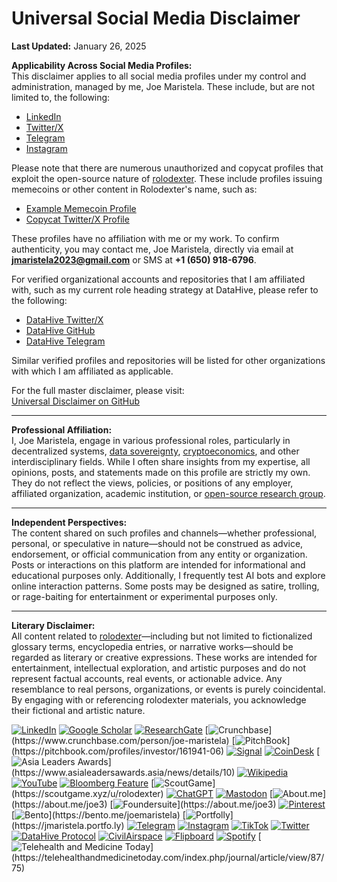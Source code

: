 # Universal Social Media Disclaimer

**Last Updated:** January 26, 2025

**Applicability Across Social Media Profiles:**\
This disclaimer applies to all social media profiles under my control and administration, managed by me, Joe Maristela. These include, but are not limited to, the following:

* [LinkedIn](https://www.linkedin.com/in/rolodexter/)
* [Twitter/X](https://x.com/JoeMaristela)
* [Telegram](https://t.me/joemaristela)
* [Instagram](https://instagram.com/joemaristela3)

Please note that there are numerous unauthorized and copycat profiles that exploit the open-source nature of [rolodexter](../LITERARY_PRODUCTS/ENCYCLOPEDIA/AI/rolodexter.md.md). These include profiles issuing memecoins or other content in Rolodexter's name, such as:

* [Example Memecoin Profile](https://pump.fun/coin/3XLQbdrQ6FtFWG2uVdj2ZQwpC9TaGucKUKcRafvfpump)
* [Copycat Twitter/X Profile](https://x.com/rolodexterai)

These profiles have no affiliation with me or my work. To confirm authenticity, you may contact me, Joe Maristela, directly via email at **<jmaristela2023@gmail.com>** or SMS at **+1 (650) 918-6796**.

For verified organizational accounts and repositories that I am affiliated with, such as my current role heading strategy at DataHive, please refer to the following:

* [DataHive Twitter/X](https://x.com/getdatahive)
* [DataHive GitHub](https://github.com/datahiv3/)
* [DataHive Telegram](https://t.me/datahiveofficial)

Similar verified profiles and repositories will be listed for other organizations with which I am affiliated as applicable.

For the full master disclaimer, please visit:\
[Universal Disclaimer on GitHub](UNIVERSAL_DISCLAIMER.md)

***

**Professional Affiliation:**\
I, Joe Maristela, engage in various professional roles, particularly in decentralized systems, [data sovereignty](https://www.researchgate.net/publication/384976529_Transforming_Data_Liabilities_into_Data_Assets?_tp=eyJjb250ZXh0Ijp7InBhZ2UiOiJwcm9maWxlIiwicHJldmlvdXNQYWdlIjpudWxsfX0), [cryptoeconomics](../LITERARY_PRODUCTS/JOES_NOTES/MISC/ALCOHOLISM.md), and other interdisciplinary fields. While I often share insights from my expertise, all opinions, posts, and statements made on this profile are strictly my own. They do not reflect the views, policies, or positions of any employer, affiliated organization, academic institution, or [open-source research group](https://www.researchgate.net/profile/Joe-Maristela-2).

***

**Independent Perspectives:**\
The content shared on such profiles and channels—whether professional, personal, or speculative in nature—should not be construed as advice, endorsement, or official communication from any entity or organization. Posts or interactions on this platform are intended for informational and educational purposes only. Additionally, I frequently test AI bots and explore online interaction patterns. Some posts may be designed as satire, trolling, or rage-baiting for entertainment or experimental purposes only.

***

**Literary Disclaimer:**\
All content related to [rolodexter](../)—including but not limited to fictionalized glossary terms, encyclopedia entries, or narrative works—should be regarded as literary or creative expressions. These works are intended for entertainment, intellectual exploration, and artistic purposes and do not represent factual accounts, real events, or actionable advice. Any resemblance to real persons, organizations, or events is purely coincidental. By engaging with or referencing rolodexter materials, you acknowledge their fictional and artistic nature.

[![LinkedIn](https://img.shields.io/badge/LinkedIn-Profile-0077B5?style=flat-square\&logo=linkedin\&logoColor=white)](https://linkedin.com/in/rolodexter) [![Google Scholar](https://img.shields.io/badge/Google_Scholar-Profile-4285F4?style=flat-square\&logo=googlescholar\&logoColor=white)](https://scholar.google.com/citations?user=gHTHirEAAAAJ) [![ResearchGate](https://img.shields.io/badge/ResearchGate-Profile-00CCBB?style=flat-square\&logo=researchgate\&logoColor=white)](https://www.researchgate.net/profile/Joe-Maristela-2) [![Crunchbase](https://img.shields.io/badge/Crunchbase-Profile-0288D1?style=flat-square\&logo=data:image/svg+xml;base64,PHN...)](https://www.crunchbase.com/person/joe-maristela) [![PitchBook](https://img.shields.io/badge/PitchBook-Profile-003B6B?style=flat-square\&logo=data:image/svg+xml;base64,PHN...)](https://pitchbook.com/profiles/investor/161941-06) [![Signal](https://img.shields.io/badge/Signal-Profile-6E97F0?style=flat-square\&logo=signal\&logoColor=white)](https://signal.nfx.com/investors/joe-maristela) [![CoinDesk](https://img.shields.io/badge/CoinDesk-Contributor-F7931A?style=flat-square\&logo=news\&logoColor=white)](https://www.coindesk.com/author/joe-maristela) [![Asia Leaders Awards](https://img.shields.io/badge/Asia_Leaders_Awards-Feature-DA291C?style=flat-square\&logo=data:image/svg+xml;base64,PHN...)](https://www.asialeadersawards.asia/news/details/10) [![Wikipedia](https://img.shields.io/badge/Wikipedia-Profile-000000?style=flat-square\&logo=wikipedia\&logoColor=white)](https://en.wikipedia.org/wiki/File:Joe_Maristela_in_Paniqui_Tarlac_Tech_Seminar_2015.jpg) [![YouTube](https://img.shields.io/badge/YouTube-Channel-FF0000?style=flat-square\&logo=youtube\&logoColor=white)](https://www.youtube.com/@rolodexter) [![Bloomberg Feature](https://img.shields.io/badge/Bloomberg-Feature-5E5E5E?style=flat-square\&logo=youtube\&logoColor=white)](https://www.youtube.com/watch?v=Ep8Mo0kRjaY) [![ScoutGame](https://img.shields.io/badge/ScoutGame-Profile-8A2BE2?style=flat-square\&logo=data:image/svg+xml;base64,PHN...)](https://scoutgame.xyz/u/rolodexter) [![ChatGPT](https://img.shields.io/badge/ChatGPT-Resume_and_Biodata-00A67E?style=flat-square\&logo=chatgpt\&logoColor=white)](https://chatgpt.com/g/g-675caa5a54e88191bd807764592df744-joe-s-resume-and-application-data) [![Mastodon](https://img.shields.io/badge/Mastodon-Profile-6364FF?style=flat-square\&logo=mastodon\&logoColor=white)](https://mastodon.social/@JoeMaristela) [![About.me](https://img.shields.io/badge/About.me-Profile-000000?style=flat-square\&logo=data:image/svg+xml;base64,PHN...)](https://about.me/joe3) [![Foundersuite](https://img.shields.io/badge/Foundersuite-Profile-0056D2?style=flat-square\&logo=data:image/svg+xml;base64,PHN...)](https://about.me/joe3) [![Pinterest](https://img.shields.io/badge/Pinterest-@rolodexter-BD081C?style=flat-square\&logo=pinterest\&logoColor=white)](https://nl.pinterest.com/rolodexter/) [![Bento](https://img.shields.io/badge/Bento-Profile-F7931A?style=flat-square\&logo=data:image/svg+xml;base64,PHN...)](https://bento.me/joemaristela) [![Portfolly](https://img.shields.io/badge/Portfolly-Profile-F7931A?style=flat-square\&logo=data:image/svg+xml;base64,PHN...)](https://jmaristela.portfo.ly) [![Telegram](https://img.shields.io/badge/Telegram-Contact-2CA5E0?style=flat-square\&logo=telegram\&logoColor=white)](https://t.me/joemaristela) [![Instagram](https://img.shields.io/badge/Instagram-@joemaristela3-E4405F?style=flat-square\&logo=instagram\&logoColor=white)](https://www.instagram.com/joemaristela3/) [![TikTok](https://img.shields.io/badge/TikTok-@rolodexter-000000?style=flat-square\&logo=tiktok\&logoColor=white)](https://www.tiktok.com/@rolodexter) [![Twitter](https://img.shields.io/badge/Twitter-Profile-1DA1F2?style=flat-square\&logo=twitter\&logoColor=white)](https://twitter.com/joemaristela) [![DataHive Protocol](https://img.shields.io/badge/DataHive-Protocol-005F73?style=flat-square\&logo=github\&logoColor=white)](https://github.com/rolodexter/DataHive-Protocol) [![CivilAirspace](https://img.shields.io/badge/CivilAirspace-Project-023047?style=flat-square\&logo=github\&logoColor=white)](https://github.com/rolodexter/CivilAirspace) [![Flipboard](https://img.shields.io/badge/Flipboard-Magazine-E83151?style=flat-square\&logo=flipboard\&logoColor=white)](https://flipboard.com/@rolodexter/rolodexter-jergu04fz) [![Spotify](https://img.shields.io/badge/Spotify-Listen-1DB954?style=flat-square\&logo=spotify\&logoColor=white)](https://open.spotify.com/show/11s0wEdbc8k3caT6xur57a) [![Telehealth and Medicine Today](https://img.shields.io/badge/Telehealth-Article-0077B5?style=flat-square\&logo=data:image/svg+xml;base64,PHN...)](https://telehealthandmedicinetoday.com/index.php/journal/article/view/87/75)
